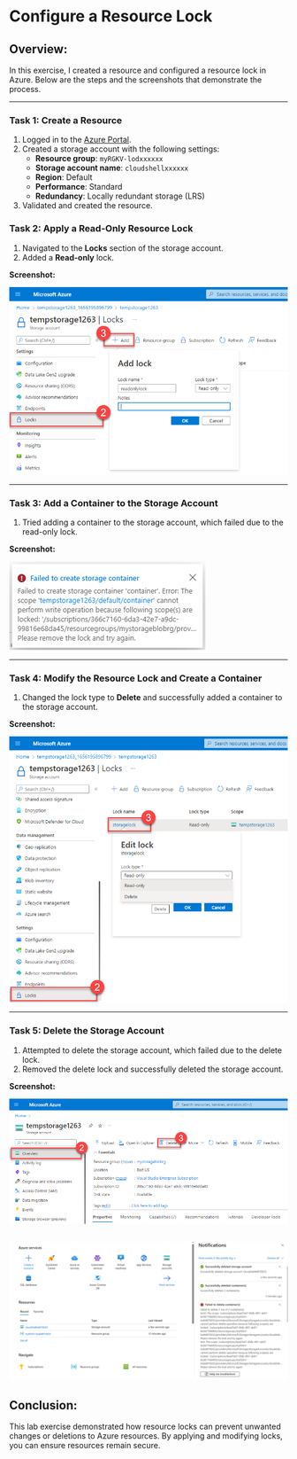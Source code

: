# Configure a Resource Lock

## Overview:
In this exercise, I created a resource and configured a resource lock in Azure. Below are the steps and the screenshots that demonstrate the process.

---

### Task 1: Create a Resource
1. Logged in to the [Azure Portal](https://portal.azure.com).
2. Created a storage account with the following settings:
   - **Resource group**: `myRGKV-lodxxxxxx`
   - **Storage account name**: `cloudshellxxxxxx`
   - **Region**: Default
   - **Performance**: Standard
   - **Redundancy**: Locally redundant storage (LRS)
3. Validated and created the resource.



### Task 2: Apply a Read-Only Resource Lock
1. Navigated to the **Locks** section of the storage account.
2. Added a **Read-only** lock.

**Screenshot:**

![Lock added](./images/task2-lock-added.png)

---

### Task 3: Add a Container to the Storage Account
1. Tried adding a container to the storage account, which failed due to the read-only lock.

**Screenshot:**

![Error message](./images/task3-error-message.png)

---

### Task 4: Modify the Resource Lock and Create a Container
1. Changed the lock type to **Delete** and successfully added a container to the storage account.

**Screenshot:**

![Lock modified](./images/task4-lock-modified.png)

---

### Task 5: Delete the Storage Account
1. Attempted to delete the storage account, which failed due to the delete lock.
2. Removed the delete lock and successfully deleted the storage account.

**Screenshot:**

![Storage account deleted](./images/task5-storage-deleted.png)

![Storage account deleted](./images/task_completed.png)
---

## Conclusion:
This lab exercise demonstrated how resource locks can prevent unwanted changes or deletions to Azure resources. By applying and modifying locks, you can ensure resources remain secure.